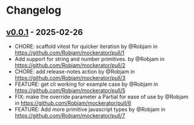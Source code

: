 # Changelog

## [v0.0.1](https://github.com/Robjam/mockerator/commits/v0.0.1) - 2025-02-26
- CHORE: scaffold vitest for quicker iteration by @Robjam in https://github.com/Robjam/mockerator/pull/1
- Add support for string and number primitives. by @Robjam in https://github.com/Robjam/mockerator/pull/2
- CHORE: add release-notes action by @Robjam in https://github.com/Robjam/mockerator/pull/3
- FEATURE: get cli working for example case by @Robjam in https://github.com/Robjam/mockerator/pull/5
- FIX: make the override parameter a Partial for ease of use by @Robjam in https://github.com/Robjam/mockerator/pull/6
- FEATURE: Add more primitive javascript types by @Robjam in https://github.com/Robjam/mockerator/pull/7
